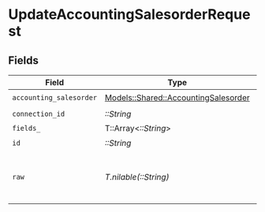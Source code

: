 # UpdateAccountingSalesorderRequest


## Fields

| Field                                                                                                                                            | Type                                                                                                                                             | Required                                                                                                                                         | Description                                                                                                                                      |
| ------------------------------------------------------------------------------------------------------------------------------------------------ | ------------------------------------------------------------------------------------------------------------------------------------------------ | ------------------------------------------------------------------------------------------------------------------------------------------------ | ------------------------------------------------------------------------------------------------------------------------------------------------ |
| `accounting_salesorder`                                                                                                                          | [Models::Shared::AccountingSalesorder](../../models/shared/accountingsalesorder.md)                                                              | :heavy_check_mark:                                                                                                                               | N/A                                                                                                                                              |
| `connection_id`                                                                                                                                  | *::String*                                                                                                                                       | :heavy_check_mark:                                                                                                                               | ID of the connection                                                                                                                             |
| `fields_`                                                                                                                                        | T::Array<*::String*>                                                                                                                             | :heavy_minus_sign:                                                                                                                               | Comma-delimited fields to return                                                                                                                 |
| `id`                                                                                                                                             | *::String*                                                                                                                                       | :heavy_check_mark:                                                                                                                               | ID of the Salesorder                                                                                                                             |
| `raw`                                                                                                                                            | *T.nilable(::String)*                                                                                                                            | :heavy_minus_sign:                                                                                                                               | Raw parameters to include in the 3rd-party request. Encoded as a URL component. eg. raw parameters: foo=bar&zoo=bar -> raw=foo%3Dbar%26zoo%3Dbar |